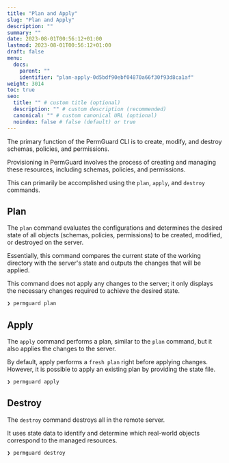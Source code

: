```yaml
---
title: "Plan and Apply"
slug: "Plan and Apply"
description: ""
summary: ""
date: 2023-08-01T00:56:12+01:00
lastmod: 2023-08-01T00:56:12+01:00
draft: false
menu:
  docs:
    parent: ""
    identifier: "plan-apply-0d5bdf90ebf04870a66f30f93d8ca1af"
weight: 3014
toc: true
seo:
  title: "" # custom title (optional)
  description: "" # custom description (recommended)
  canonical: "" # custom canonical URL (optional)
  noindex: false # false (default) or true
---
```


The primary function of the PermGuard CLI is to create, modify, and destroy schemas, policies, and permissions.

Provisioning in PermGuard involves the process of creating and managing these resources, including schemas, policies, and permissions.

This can primarily be accomplished using the `plan`, `apply`, and `destroy` commands.

## Plan

The `plan` command evaluates the configurations and determines the desired state of all objects (schemas, policies, permissions) to be created, modified, or destroyed on the server.

Essentially, this command compares the current state of the working directory with the server's state and outputs the changes that will be applied.

This command does not apply any changes to the server; it only displays the necessary changes required to achieve the desired state.

```bash
❯ permguard plan
```

## Apply

The `apply` command performs a plan, similar to the `plan` command, but it also applies the changes to the server.

By default, apply performs a `fresh plan` right before applying changes. However, it is possible to apply an existing plan by providing the state file.

```bash
❯ permguard apply
```

## Destroy

The `destroy` command destroys all in the remote server.

It uses state data to identify and determine which real-world objects correspond to the managed resources.

```bash
❯ permguard destroy
```
